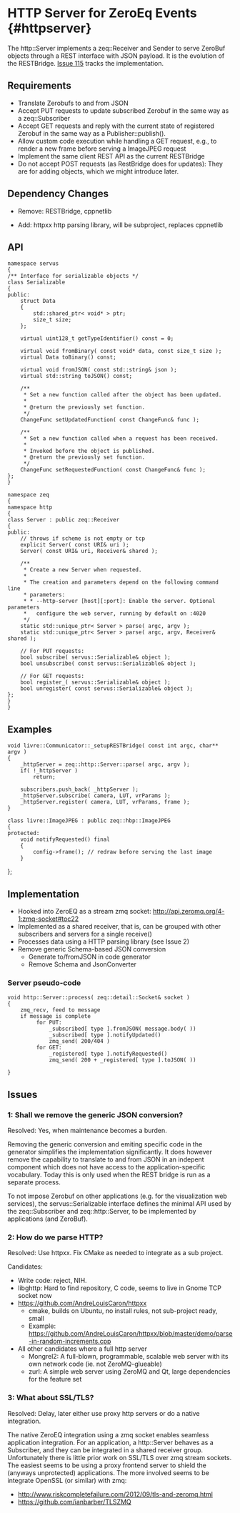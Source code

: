 HTTP Server for ZeroEq Events {#httpserver}
============

The http::Server implements a zeq::Receiver and Sender to serve ZeroBuf
objects through a REST interface with JSON payload. It is the evolution
of the RESTBridge. [Issue 115](https://github.com/HBPVIS/zeq/issues/115)
tracks the implementation.


## Requirements

* Translate Zerobufs to and from JSON
* Accept PUT requests to update subscribed Zerobuf in the same
  way as a zeq::Subscriber
* Accept GET requests and reply with the current state of registered
  Zerobuf in the same way as a Publisher::publish().
* Allow custom code execution while handling a GET request, e.g., to
  render a new frame before serving a ImageJPEG request
* Implement the same client REST API as the current RESTBridge
* Do not accept POST requests (as RestBridge does for updates): They are
  for adding objects, which we might introduce later.

## Dependency Changes

* Remove: RESTBridge, cppnetlib
+ Add: httpxx http parsing library, will be subproject, replaces cppnetlib

## API

    namespace servus
    {
    /** Interface for serializable objects */
    class Serializable
    {
    public:
        struct Data
        {
            std::shared_ptr< void* > ptr;
            size_t size;
        };

        virtual uint128_t getTypeIdentifier() const = 0;

        virtual void fromBinary( const void* data, const size_t size );
        virtual Data toBinary() const;

        virtual void fromJSON( const std::string& json );
        virtual std::string toJSON() const;

        /**
         * Set a new function called after the object has been updated.
         *
         * @return the previously set function.
         */
        ChangeFunc setUpdatedFunction( const ChangeFunc& func );

        /**
         * Set a new function called when a request has been received.
         *
         * Invoked before the object is published.
         * @return the previously set function.
         */
        ChangeFunc setRequestedFunction( const ChangeFunc& func );
    };
    }

    namespace zeq
    {
    namespace http
    {
    class Server : public zeq::Receiver
    {
    public:
        // throws if scheme is not empty or tcp
        explicit Server( const URI& uri );
        Server( const URI& uri, Receiver& shared );

        /**
         * Create a new Server when requested.
         *
         * The creation and parameters depend on the following command line
         * parameters:
         * * --http-server [host][:port]: Enable the server. Optional parameters
         *   configure the web server, running by default on :4020
         */
        static std::unique_ptr< Server > parse( argc, argv );
        static std::unique_ptr< Server > parse( argc, argv, Receiver& shared );

        // For PUT requests:
        bool subscribe( servus::Serializable& object );
        bool unsubscribe( const servus::Serializable& object );

        // For GET requests:
        bool register_( servus::Serializable& object );
        bool unregister( const servus::Serializable& object );
    };
    }
    }

## Examples

    void livre::Communicator::_setupRESTBridge( const int argc, char** argv )
    {
        _httpServer = zeq::http::Server::parse( argc, argv );
        if( !_httpServer )
            return;

        subscribers.push_back( _httpServer );
        _httpServer.subscribe( camera, LUT, vrParams );
        _httpServer.register( camera, LUT, vrParams, frame );
    }

    class livre::ImageJPEG : public zeq::hbp::ImageJPEG
    {
    protected:
        void notifyRequested() final
        {
            config->frame(); // redraw before serving the last image
        }
   };

## Implementation

* Hooked into ZeroEQ as a stream zmq socket:
  http://api.zeromq.org/4-1:zmq-socket#toc22
* Implemented as a shared receiver, that is, can be grouped with other
  subscribers and servers for a single receive()
* Processes data using a HTTP parsing library (see Issue 2)
* Remove generic Schema-based JSON conversion
  * Generate to/fromJSON in code generator
  * Remove Schema and JsonConverter

### Server pseudo-code
    void http::Server::process( zeq::detail::Socket& socket )
    {
        zmq_recv, feed to message
        if message is complete
             for PUT:
                 _subscribed[ type ].fromJSON( message.body( ))
                 _subscribed[ type ].notifyUpdated()
                 zmq_send( 200/404 )
             for GET:
                 _registered[ type ].notifyRequested()
                 zmq_send( 200 + _registered[ type ].toJSON( ))

    }

## Issues

### 1: Shall we remove the generic JSON conversion?

Resolved: Yes, when maintenance becomes a burden.

Removing the generic conversion and emiting specific code in the
generator simplifies the implementation significantly. It does however
remove the capability to translate to and from JSON in an indepent
component which does not have access to the application-specific
vocabulary. Today this is only used when the REST bridge is run as a
separate process.

To not impose Zerobuf on other applications (e.g. for the visualization
web services), the servus::Serializable interface defines the minimal API used
by the zeq::Subscriber and zeq::http::Server, to be implemented by
applications (and ZeroBuf).

### 2: How do we parse HTTP?

Resolved: Use httpxx. Fix CMake as needed to integrate as a sub project.

Candidates:
* Write code: reject, NIH.
* libghttp: Hard to find repository, C code, seems to live in Gnome TCP
  socket now
* https://github.com/AndreLouisCaron/httpxx
  * cmake, builds on Ubuntu, no install rules, not sub-project ready, small
  * Example: https://github.com/AndreLouisCaron/httpxx/blob/master/demo/parse-in-random-increments.cpp
* All other candidates where a full http server
  * Mongrel2: A full-blown, programmable, scalable web server with its
    own network code (ie. not ZeroMQ-glueable)
  * zurl: A simple web server using ZeroMQ and Qt, large dependencies for
    the feature set

### 3: What about SSL/TLS?

Resolved: Delay, later either use proxy http servers or do a native
integration.

The native ZeroEQ integration using a zmq socket enables seamless
application integration. For an application, a http::Server behaves as a
Subscriber, and they can be integrated in a shared receiver
group. Unfortunately there is little prior work on SSL/TLS over zmq
stream sockets. The easiest seems to be using a proxy frontend server to
shield the (anyways unprotected) applications. The more involved seems
to be integrate OpenSSL (or similar) with zmq:

* http://www.riskcompletefailure.com/2012/09/tls-and-zeromq.html
* https://github.com/ianbarber/TLSZMQ
